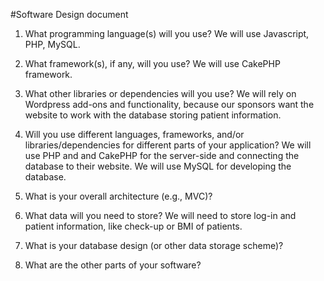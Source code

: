  
#Software Design document
1.  What programming language(s) will you use? We will use Javascript, PHP, MySQL.
 
2.  What framework(s), if any, will you use? We will use CakePHP framework. 
 
3.  What other libraries or dependencies will you use? We will rely on Wordpress add-ons and functionality, because our sponsors want
the website to work with the database storing patient information. 
 
4.  Will you use different languages, frameworks, and/or libraries/dependencies for different parts of your application? 
    We will use PHP and and CakePHP for the server-side and connecting the database to their website. We will use MySQL
    for developing the database. 
 
5.  What is your overall architecture (e.g., MVC)?
 
6.  What data will you need to store? We will need to store log-in and patient information, like check-up or BMI of patients.  

7.  What is your database design (or other data storage scheme)?  
 
8.  What are the other parts of your software? 
